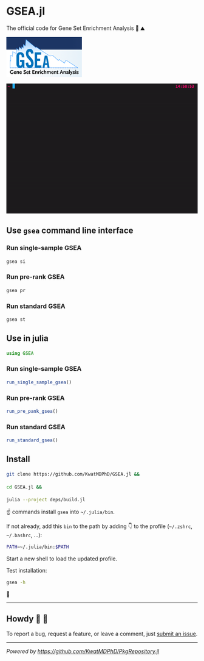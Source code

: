 # GSEA.jl

The official code for Gene Set Enrichment Analysis :dna: :mountain:

![gsea2.gif](media/gsea2.gif)

![cli_example.gif](media/cli_example.gif)

## Use `gsea` command line interface

### Run single-sample GSEA

```sh
gsea si
```

### Run pre-rank GSEA

```sh
gsea pr
```

### Run standard GSEA

```sh
gsea st
```

## Use in julia

```jl
using GSEA
```

### Run single-sample GSEA

```jl
run_single_sample_gsea()
```

### Run pre-rank GSEA

```jl
run_pre_pank_gsea()
```

### Run standard GSEA

```jl
run_standard_gsea()
```

## Install

```sh
git clone https://github.com/KwatMDPhD/GSEA.jl &&

cd GSEA.jl &&

julia --project deps/build.jl
```

:point_up: commands install `gsea` into `~/.julia/bin`.

If not already, add this `bin` to the path by adding :point_down: to the profile (`~/.zshrc`, `~/.bashrc`, ...):

```sh
PATH=~/.julia/bin:$PATH
```

Start a new shell to load the updated profile.

Test installation:

```sh
gsea -h
```

:tada:

---

## Howdy :wave: :cowboy_hat_face:

To report a bug, request a feature, or leave a comment, just [submit an issue](https://github.com/KwatMDPhD/GSEA.jl/issues/new/choose).

---

_Powered by https://github.com/KwatMDPhD/PkgRepository.jl_
